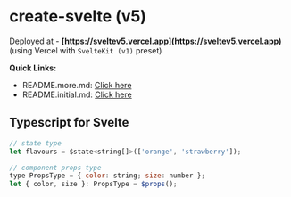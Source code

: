 # create-svelte (v5)

Deployed at - **[https://sveltev5.vercel.app](https://sveltev5.vercel.app)** (using Vercel with `SvelteKit (v1)` preset)

**Quick Links:**

- README.more.md: [Click here](./README.more.md)
- README.initial.md: [Click here](./README.initial.md)

## Typescript for Svelte

```jsx
// state type
let flavours = $state<string[]>(['orange', 'strawberry']);

// component props type
type PropsType = { color: string; size: number };
let { color, size }: PropsType = $props();
```

